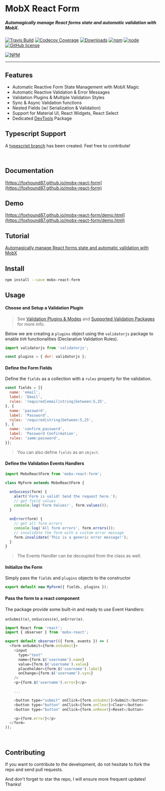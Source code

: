 # MobX React Form

##### Automagically manage React forms state and automatic validation with MobX.

[![Travis Build](https://img.shields.io/travis/foxhound87/mobx-react-form/master.svg)](https://travis-ci.org/foxhound87/mobx-react-form)
[![Codecov Coverage](https://img.shields.io/codecov/c/github/foxhound87/mobx-react-form/master.svg)](https://codecov.io/gh/foxhound87/mobx-react-form)
[![Downloads](https://img.shields.io/npm/dt/mobx-react-form.svg)]()
[![npm](https://img.shields.io/npm/v/mobx-react-form.svg)]()
[![node](https://img.shields.io/node/v/mobx-react-form.svg)]()
[![GitHub license](https://img.shields.io/github/license/foxhound87/mobx-react-form.svg)]()

[![NPM](https://nodei.co/npm/mobx-react-form.png?downloads=true&downloadRank=true&stars=true)](https://nodei.co/npm/mobx-react-form/)

---

## Features

- Automatic Reactive Form State Management with MobX Magic
- Automatic Reactive Validation & Error Messages
- Validation Plugins & Multiple Validation Styles
- Sync & Async Validation functions
- Nested Fields (w/ Serialization & Validation)
- Support for Material UI, React Widgets, React Select
- Dedicated [DevTools](https://github.com/foxhound87/mobx-react-form-devtools) Package

## Typescript Support

A [typescript branch](https://github.com/foxhound87/mobx-react-form/tree/typescript/) has been created. Feel free to contribute!

<br>

## Documentation

[https://foxhound87.github.io/mobx-react-form](https://foxhound87.github.io/mobx-react-form)

## Demo

[https://foxhound87.github.io/mobx-react-form/demo.html](https://foxhound87.github.io/mobx-react-form/demo.html)

## Tutorial
[Automagically manage React forms state and automatic validation with MobX](https://medium.com/@foxhound87/automagically-manage-react-forms-state-with-mobx-and-automatic-validation-2b00a32b9769)

## Install

```bash
npm install --save mobx-react-form
```

## Usage

#### Choose and Setup a Validation Plugin

> See [Validation Plugins & Modes](https://foxhound87.github.io/mobx-react-form/docs/validation/plugins.html)
 and [Supported Validation Packages](https://foxhound87.github.io/mobx-react-form/docs/validation/supported-packages.html) for more info.

Below we are creating a `plugins` object using the `validatorjs` package to enable `DVR` functionalities (Declarative Validation Rules).

```javascript
import validatorjs from 'validatorjs';

const plugins = { dvr: validatorjs };
```

#### Define the Form Fields

Define the `fields` as a collection with a `rules` property for the validation.

```javascript
const fields = [{
  name: 'email',
  label: 'Email',
  rules: 'required|email|string|between:5,25',
}, {
  name: 'password',
  label: 'Password',
  rules: 'required|string|between:5,25',
}, {
  name: 'confirm_password',
  label: 'Password Confirmation',
  rules: 'same:password',
}];
```

> You can also define `fields` as an `object`.

#### Define the Validation Events Handlers

```javascript
import MobxReactForm from 'mobx-react-form';

class MyForm extends MobxReactForm {

  onSuccess(form) {
    alert('Form is valid! Send the request here.');
    // get field values
    console.log('Form Values!', form.values());
  }

  onError(form) {
    // get all form errors
    console.log('All form errors', form.errors());
    // invalidate the form with a custom error message
    form.invalidate('This is a generic error message!');
  }
}
```

> The Events Handler can be decoupled from the class as well.

#### Initialize the Form

Simply pass the `fields` and `plugins` objects to the constructor

```javascript
export default new MyForm({ fields, plugins });
```

#### Pass the form to a react component

The package provide some built-in and ready to use Event Handlers:

`onSubmit(e)`, `onSuccess(e)`, `onError(e)`.

```javascript
import React from 'react';
import { observer } from 'mobx-react';

export default observer(({ form, events }) => (
  <form onSubmit={form.onSubmit}>
    <input
      type="text"
      name={form.$('username').name}
      value={form.$('username').value}
      placeholder={form.$('username').label}
      onChange={form.$('username').sync}
    />
    <p>{form.$('username').error}</p>

    ...

    <button type="submit" onClick={form.onSubmit}>Submit</button>
    <button type="button" onClick={form.onClear}>Clear</button>
    <button type="button" onClick={form.onReset}>Reset</button>

    <p>{form.error}</p>
  </form>
));
```

<br>

## Contributing

If you want to contribute to the development, do not hesitate to fork the repo and send pull requests.

And don't forget to star the repo, I will ensure more frequent updates! Thanks!


